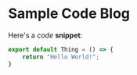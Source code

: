# Sample Code Blog

Here's a *code* **snippet**:
```javascript TI="Title"
export default Thing = () => {
    return "Hello World!";
}
```